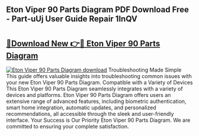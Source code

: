 ## Eton Viper 90 Parts Diagram PDF Download Free - Part-uUj User Guide Repair 1InQV

# <h2><a href="http://dfpxjf0.blite.top/?on=Eton+Viper+90+Parts+Diagram">🔗Download New 👉🔴 Eton Viper 90 Parts Diagram</a></h2>

[![Eton Viper 90 Parts Diagram download](https://i.imgur.com/lujVjoI.png)](http://dfpxjf0.blite.top/?on=Eton+Viper+90+Parts+Diagram)
Troubleshooting Made Simple This guide offers valuable insights into troubleshooting common issues with your new Eton Viper 90 Parts Diagram. Compatible with a Variety of Devices This Eton Viper 90 Parts Diagram seamlessly integrates with a variety of devices and platforms. Eton Viper 90 Parts Diagram offers users an extensive range of advanced features, including biometric authentication, smart home integration, automatic updates, and personalized recommendations, all accessible through the sleek and user-friendly interface. Your Success is Our Priority Eton Viper 90 Parts Diagram. We are committed to ensuring your complete satisfaction.
